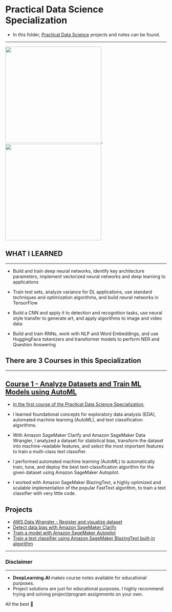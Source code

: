 # Practical Data Science Specialization


- In this folder, [Practical Data Science](https://www.coursera.org/specializations/deep-learning) projects and notes can be found.
----------------------------------------

<img src="https://aikademi.com/wp-content/uploads/2018/01/deeplearning.png" width="300" height="300">, <img src="https://a0.awsstatic.com/libra-css/images/logos/aws_logo_smile_1200x630.png" width="300" height="300">



## WHAT  I LEARNED
------------------------

- Build and train deep neural networks, identify key architecture parameters, implement vectorized neural networks and deep learning to applications

- Train test sets, analyze variance for DL applications, use standard techniques and optimization algorithms, and build neural networks in TensorFlow

- Build a CNN and apply it to detection and recognition tasks, use neural style transfer to generate art, and apply algorithms to image and video data

- Build and train RNNs, work with NLP and Word Embeddings, and use HuggingFace tokenizers and transformer models to perform NER and Question Answering



## There are 3 Courses in this Specialization
--------------------------------------------------

## [Course 1 - Analyze Datasets and Train ML Models using AutoML](https://github.com/kb1907/Practical-Data-Science-Specialization/tree/main/Course1_Analyze-Datasets-AutoML)

- [In the first course of the Practical Data Science Specialization](https://www.coursera.org/learn/neural-networks-deep-learning?specialization=deep-learning), 

- I learned foundational concepts for exploratory data analysis (EDA), automated machine learning (AutoML), and text classification algorithms. 
- With Amazon SageMaker Clarify and Amazon SageMaker Data Wrangler, I analyzed a dataset for statistical bias, transform the dataset into machine-readable features, and select the most important features to train a multi-class text classifier.
- I performed automated machine learning (AutoML) to automatically train, tune, and deploy the best text-classification algorithm for the given dataset using Amazon SageMaker Autopilot.
- I worked with Amazon SageMaker BlazingText, a highly optimized and scalable implementation of the popular FastText algorithm, to train a text classifier with very little code.

**Projects**
--------------
- [AWS Data Wrangler - Register and visualize dataset](https://github.com/kb1907/Practical-Data-Science-Specialization/blob/main/Course1_Analyze-Datasets-AutoML/Week1/C1_W1_Assignment_Learner.ipynb)
- [Detect data bias with Amazon SageMaker Clarify](https://github.com/kb1907/Practical-Data-Science-Specialization/blob/main/Course1_Analyze-Datasets-AutoML/Week2/C1_W2_Assignment_Detect_data_bias_with_Amazon_SageMaker_Clarify.ipynb)
- [Train a model with Amazon SageMaker Autopilot](https://github.com/kb1907/Practical-Data-Science-Specialization/blob/main/Course1_Analyze-Datasets-AutoML/Week3/C1_W3_Assignment.ipynb)
- [Train a text classifier using Amazon SageMaker BlazingText built-in algorithm](https://github.com/kb1907/Practical-Data-Science-Specialization/blob/main/Course1_Analyze-Datasets-AutoML/Week4/C1_W4_Assignment.ipynb)






------------------------------------------------

### Disclaimer
------------------------------------
- **DeepLearning.AI** makes course notes available for educational purposes. 
- Project solutions are just for educational purposes. I highly recommend trying and solving project/program assignments on your own.

All the best 🤘





  
